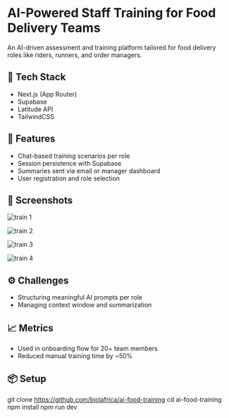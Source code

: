 # AI-Powered Staff Training for Food Delivery Teams

An AI-driven assessment and training platform tailored for food delivery roles like riders, runners, and order managers.

## 🔧 Tech Stack
- Next.js (App Router)
- Supabase
- Latitude API
- TailwindCSS

## 🚀 Features
- Chat-based training scenarios per role
- Session persistence with Supabase
- Summaries sent via email or manager dashboard
- User registration and role selection

  
## 📸 Screenshots
![train 1](https://github.com/user-attachments/assets/285d406b-a887-4d2c-8dc4-ded2349dd158)

![train 2](https://github.com/user-attachments/assets/a43a987e-6750-4874-97a5-caa39f001633)

![train 3](https://github.com/user-attachments/assets/f354132a-aebd-4531-b499-3c4f6feed263)

![train 4](https://github.com/user-attachments/assets/01476a6d-096c-4f6d-889d-74e3679d1bfe)

## ⚙️ Challenges
- Structuring meaningful AI prompts per role
- Managing context window and summarization

## 📈 Metrics
- Used in onboarding flow for 20+ team members
- Reduced manual training time by ~50%


## 📦 Setup
git clone https://github.com/biolafrica/ai-food-training
cd ai-food-training
npm install
npm run dev


<!--This is a [Next.js](https://nextjs.org) project bootstrapped with [`create-next-app`](https://github.com/vercel/next.js/tree/canary/packages/create-next-app).

## Getting Started

First, run the development server:

```bash
npm run dev
# or
yarn dev
# or
pnpm dev
# or
bun dev
```

Open [http://localhost:3000](http://localhost:3000) with your browser to see the result.

You can start editing the page by modifying `app/page.js`. The page auto-updates as you edit the file.

This project uses [`next/font`](https://nextjs.org/docs/app/building-your-application/optimizing/fonts) to automatically optimize and load [Geist](https://vercel.com/font), a new font family for Vercel.

## Learn More

To learn more about Next.js, take a look at the following resources:

- [Next.js Documentation](https://nextjs.org/docs) - learn about Next.js features and API.
- [Learn Next.js](https://nextjs.org/learn) - an interactive Next.js tutorial.

You can check out [the Next.js GitHub repository](https://github.com/vercel/next.js) - your feedback and contributions are welcome!

## Deploy on Vercel

The easiest way to deploy your Next.js app is to use the [Vercel Platform](https://vercel.com/new?utm_medium=default-template&filter=next.js&utm_source=create-next-app&utm_campaign=create-next-app-readme) from the creators of Next.js.

Check out our [Next.js deployment documentation](https://nextjs.org/docs/app/building-your-application/deploying) for more details.--!>
